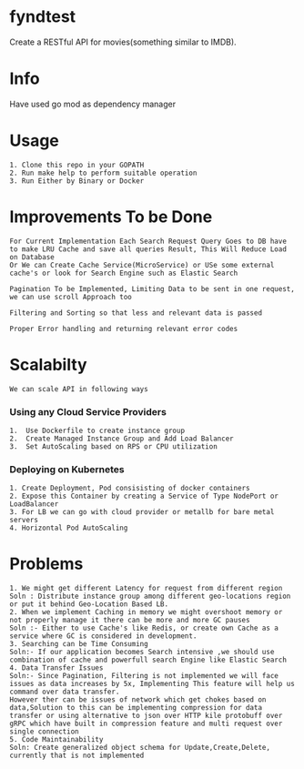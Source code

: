 # fyndtest
Create a RESTful API for movies(something similar to IMDB).

# Info
Have used go mod as dependency manager

# Usage
    1. Clone this repo in your GOPATH 
    2. Run make help to perform suitable operation 
    3. Run Either by Binary or Docker 

# Improvements To be Done
    For Current Implementation Each Search Request Query Goes to DB have to make LRU Cache and save all queries Result, This Will Reduce Load on Database  
    Or We can Create Cache Service(MicroService) or USe some external cache's or look for Search Engine such as Elastic Search

    Pagination To be Implemented, Limiting Data to be sent in one request, we can use scroll Approach too

    Filtering and Sorting so that less and relevant data is passed

    Proper Error handling and returning relevant error codes
    
# Scalabilty
    We can scale API in following ways
### Using any Cloud Service Providers
    1.  Use Dockerfile to create instance group  
    2.  Create Managed Instance Group and Add Load Balancer 
    3.  Set AutoScaling based on RPS or CPU utilization 

### Deploying on Kubernetes
    1. Create Deployment, Pod consisisting of docker containers 
    2. Expose this Container by creating a Service of Type NodePort or LoadBalancer 
    3. For LB we can go with cloud provider or metallb for bare metal servers 
    4. Horizontal Pod AutoScaling 

# Problems
    1. We might get different Latency for request from different region 
    Soln : Distribute instance group among different geo-locations region or put it behind Geo-Location Based LB.
    2. When we implement Caching in memory we might overshoot memory or not properly manage it there can be more and more GC pauses 
    Soln :- Either to use Cache's like Redis, or create own Cache as a service where GC is considered in development. 
    3. Searching can be Time Consuming 
    Soln:- If our application becomes Search intensive ,we should use combination of cache and powerfull search Engine like Elastic Search 
    4. Data Transfer Issues 
    Soln:- Since Pagination, Filtering is not implemented we will face issues as data increases by 5x, Implementing This feature will help us command over data transfer.
    However ther can be issues of network which get chokes based on data,Solution to this can be implementing compression for data transfer or using alternative to json over HTTP kile protobuff over gRPC which have built in compression feature and multi request over single connection 
    5. Code Maintainability
    Soln: Create generalized object schema for Update,Create,Delete, currently that is not implemented 

